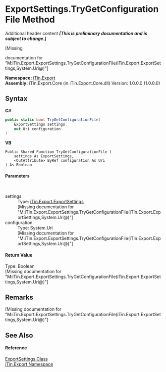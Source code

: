 # ExportSettings.TryGetConfigurationFile Method 
Additional header content _**\[This is preliminary documentation and is subject to change.\]**_

\[Missing <summary> documentation for "M:iTin.Export.ExportSettings.TryGetConfigurationFile(iTin.Export.ExportSettings,System.Uri@)"\]

**Namespace:**&nbsp;<a href="3fffd16d-e8dd-a992-537b-8b7ec294fc13">iTin.Export</a><br />**Assembly:**&nbsp;iTin.Export.Core (in iTin.Export.Core.dll) Version: 1.0.0.0 (1.0.0.0)

## Syntax

**C#**<br />
``` C#
public static bool TryGetConfigurationFile(
	ExportSettings settings,
	out Uri configuration
)
```

**VB**<br />
``` VB
Public Shared Function TryGetConfigurationFile ( 
	settings As ExportSettings,
	<OutAttribute> ByRef configuration As Uri
) As Boolean
```


#### Parameters
&nbsp;<dl><dt>settings</dt><dd>Type: <a href="d8d655e9-5d05-0438-ab78-0c8d4761dd06">iTin.Export.ExportSettings</a><br />\[Missing <param name="settings"/> documentation for "M:iTin.Export.ExportSettings.TryGetConfigurationFile(iTin.Export.ExportSettings,System.Uri@)"\]</dd><dt>configuration</dt><dd>Type: System.Uri<br />\[Missing <param name="configuration"/> documentation for "M:iTin.Export.ExportSettings.TryGetConfigurationFile(iTin.Export.ExportSettings,System.Uri@)"\]</dd></dl>

#### Return Value
Type: Boolean<br />\[Missing <returns> documentation for "M:iTin.Export.ExportSettings.TryGetConfigurationFile(iTin.Export.ExportSettings,System.Uri@)"\]

## Remarks
\[Missing <remarks> documentation for "M:iTin.Export.ExportSettings.TryGetConfigurationFile(iTin.Export.ExportSettings,System.Uri@)"\]

## See Also


#### Reference
<a href="d8d655e9-5d05-0438-ab78-0c8d4761dd06">ExportSettings Class</a><br /><a href="3fffd16d-e8dd-a992-537b-8b7ec294fc13">iTin.Export Namespace</a><br />